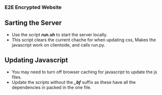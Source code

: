 ### E2E Encrypted Website

## Sarting the Server
- Use the script ***run.sh*** to start the server locally.
- This script clears the current chache for when updating css, Makes the javascript work on clientside, and calls run.py.

## Updating Javascript
- You may need to turn off browser caching for javascript to update the js files.
- Update the scripts without the ***_bf*** suffix as these have all the dependencies in packed in the one file.
